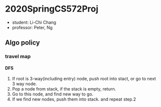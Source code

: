# 2020SpringCS572Proj

* student: Li-Chi Chang
* professor: Peter, Ng

## Algo policy

### travel map

#### DFS

1. If root is 3-way(including entry) node, push root into stact, or go to next 3 way node.
2. Pop a node from stack, if the stack is empty, return.
3. Go to this node, and find new way to go.
4. If we find new nodes, push them into stack. and repeat step.2

